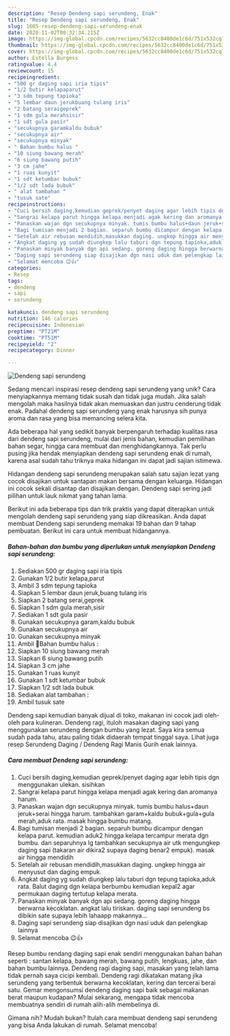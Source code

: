 ```yaml
---
description: "Resep Dendeng sapi serundeng, Enak"
title: "Resep Dendeng sapi serundeng, Enak"
slug: 1605-resep-dendeng-sapi-serundeng-enak
date: 2020-11-02T00:32:34.215Z
image: https://img-global.cpcdn.com/recipes/5632cc8400de1c6d/751x532cq70/dendeng-sapi-serundeng-foto-resep-utama.jpg
thumbnail: https://img-global.cpcdn.com/recipes/5632cc8400de1c6d/751x532cq70/dendeng-sapi-serundeng-foto-resep-utama.jpg
cover: https://img-global.cpcdn.com/recipes/5632cc8400de1c6d/751x532cq70/dendeng-sapi-serundeng-foto-resep-utama.jpg
author: Estella Burgess
ratingvalue: 4.4
reviewcount: 15
recipeingredient:
- "500 gr daging sapi iria tipis"
- "1/2 butir kelapaparut"
- "3 sdm tepung tapioka"
- "5 lembar daun jerukbuang tulang iris"
- "2 batang seraigeprek"
- "1 sdm gula merahsisir"
- "1 sdt gula pasir"
- "secukupnya garamkaldu bubuk"
- "secukupnya air"
- "secukupnya minyak"
- " Bahan bumbu halus "
- "10 siung bawang merah"
- "6 siung bawang putih"
- "3 cm jahe"
- "1 ruas kunyit"
- "1 sdt ketumbar bubuk"
- "1/2 sdt lada bubuk"
- " alat tambahan "
- "tusuk sate"
recipeinstructions:
- "Cuci bersih daging,kemudian geprek/penyet daging agar lebih tipis dgn menggunakan ulekan. sisihkan"
- "Sangrai kelapa parut hingga kelapa menjadi agak kering dan aromanya harum."
- "Panaskan wajan dgn secukupnya minyak. tumis bumbu halus+daun jeruk+serai hingga harum. tambahkan garam+kaldu bubuk+gula+gula merah,aduk rata. masak hingga bumbu matang."
- "Bagi tumisan menjadi 2 bagian. separuh bumbu dicampur dengan kelapa parut. kemudian aduk2 hingga kelapa tercampur merata dgn bumbu. dan separuhnya lg tambahkan secukupnya air utk mengungkep daging sapi (takaran air dikira2 supaya daging benar2 empuk). masak air hingga mendidih"
- "Setelah air rebusan mendidih,masukkan daging. ungkep hingga air menyusut dan daging empuk."
- "Angkat daging yg sudah diungkep lalu taburi dgn tepung tapioka,aduk rata. Balut daging dgn kelapa berbumbu kemudian kepal2 agar permukaan daging tertutup kelapa merata."
- "Panaskan minyak banyak dgn api sedang. goreng daging hingga berwarna kecoklatan. angkat lalu tiriskan. daging sapi serundeng bs dibikin sate supaya lebih lahaapp makannya..."
- "Daging sapi serundeng siap disajikan dgn nasi uduk dan pelengkap lainnya"
- "Selamat mencoba 😉👍"
categories:
- Resep
tags:
- dendeng
- sapi
- serundeng

katakunci: dendeng sapi serundeng 
nutrition: 146 calories
recipecuisine: Indonesian
preptime: "PT21M"
cooktime: "PT51M"
recipeyield: "2"
recipecategory: Dinner

---
```



![Dendeng sapi serundeng](https://img-global.cpcdn.com/recipes/5632cc8400de1c6d/751x532cq70/dendeng-sapi-serundeng-foto-resep-utama.jpg)

Sedang mencari inspirasi resep dendeng sapi serundeng yang unik? Cara menyiapkannya memang tidak susah dan tidak juga mudah. Jika salah mengolah maka hasilnya tidak akan memuaskan dan justru cenderung tidak enak. Padahal dendeng sapi serundeng yang enak harusnya sih punya aroma dan rasa yang bisa memancing selera kita.

Ada beberapa hal yang sedikit banyak berpengaruh terhadap kualitas rasa dari dendeng sapi serundeng, mulai dari jenis bahan, kemudian pemilihan bahan segar, hingga cara membuat dan menghidangkannya. Tak perlu pusing jika hendak menyiapkan dendeng sapi serundeng enak di rumah, karena asal sudah tahu triknya maka hidangan ini dapat jadi sajian istimewa.

Hidangan dendeng sapi serundeng merupakan salah satu sajian lezat yang cocok disajikan untuk santapan makan bersama dengan keluarga. Hidangan ini cocok sekali disantap dan disajikan dengan. Dendeng sapi sering jadi pilihan untuk lauk nikmat yang tahan lama.


Berikut ini ada beberapa tips dan trik praktis yang dapat diterapkan untuk mengolah dendeng sapi serundeng yang siap dikreasikan. Anda dapat membuat Dendeng sapi serundeng memakai 19 bahan dan 9 tahap pembuatan. Berikut ini cara untuk membuat hidangannya.

<!--inarticleads1-->

##### Bahan-bahan dan bumbu yang diperlukan untuk menyiapkan Dendeng sapi serundeng:

1. Sediakan 500 gr daging sapi iria tipis
1. Gunakan 1/2 butir kelapa,parut
1. Ambil 3 sdm tepung tapioka
1. Siapkan 5 lembar daun jeruk,buang tulang iris
1. Siapkan 2 batang serai,geprek
1. Siapkan 1 sdm gula merah,sisir
1. Sediakan 1 sdt gula pasir
1. Gunakan secukupnya garam,kaldu bubuk
1. Gunakan secukupnya air
1. Gunakan secukupnya minyak
1. Ambil  🌻Bahan bumbu halus :
1. Siapkan 10 siung bawang merah
1. Siapkan 6 siung bawang putih
1. Siapkan 3 cm jahe
1. Gunakan 1 ruas kunyit
1. Gunakan 1 sdt ketumbar bubuk
1. Siapkan 1/2 sdt lada bubuk
1. Sediakan  alat tambahan :
1. Ambil tusuk sate


Dendeng sapi kemudian banyak dijual di toko, makanan ini cocok jadi oleh-oleh para kulineran. Dendeng ragi, ituloh masakan daging sapi yang menggunakan serundeng dengan bumbu yang lezat. Saya kira semua sudah pada tahu, atau paling tidak didaerah tempat tinggal saya. Lihat juga resep Serundeng Daging / Dendeng Ragi Manis Gurih enak lainnya. 

<!--inarticleads2-->

##### Cara membuat Dendeng sapi serundeng:

1. Cuci bersih daging,kemudian geprek/penyet daging agar lebih tipis dgn menggunakan ulekan. sisihkan
1. Sangrai kelapa parut hingga kelapa menjadi agak kering dan aromanya harum.
1. Panaskan wajan dgn secukupnya minyak. tumis bumbu halus+daun jeruk+serai hingga harum. tambahkan garam+kaldu bubuk+gula+gula merah,aduk rata. masak hingga bumbu matang.
1. Bagi tumisan menjadi 2 bagian. separuh bumbu dicampur dengan kelapa parut. kemudian aduk2 hingga kelapa tercampur merata dgn bumbu. dan separuhnya lg tambahkan secukupnya air utk mengungkep daging sapi (takaran air dikira2 supaya daging benar2 empuk). masak air hingga mendidih
1. Setelah air rebusan mendidih,masukkan daging. ungkep hingga air menyusut dan daging empuk.
1. Angkat daging yg sudah diungkep lalu taburi dgn tepung tapioka,aduk rata. Balut daging dgn kelapa berbumbu kemudian kepal2 agar permukaan daging tertutup kelapa merata.
1. Panaskan minyak banyak dgn api sedang. goreng daging hingga berwarna kecoklatan. angkat lalu tiriskan. daging sapi serundeng bs dibikin sate supaya lebih lahaapp makannya...
1. Daging sapi serundeng siap disajikan dgn nasi uduk dan pelengkap lainnya
1. Selamat mencoba 😉👍


Resep bumbu rendang daging sapi enak sendiri menggunakan bahan bahan seperti : santan kelapa, bawang merah, bawang putih, lengkuas, jahe, dan bahan bumbu lainnya. Dendeng ragi daging sapi, masakan yang telah lama tidak pernah saya cicipi kembali. Dendeng ragi dikatakan matang jika serundeng yang terbentuk berwarna kecoklatan, kering dan tercerai berai satu. Gemar mengonsumsi dendeng daging sapi baik sebagai makanan berat maupun kudapan? Mulai sekarang, mengapa tidak mencoba membuatnya sendiri di rumah alih-alih membelinya di. 

Gimana nih? Mudah bukan? Itulah cara membuat dendeng sapi serundeng yang bisa Anda lakukan di rumah. Selamat mencoba!
